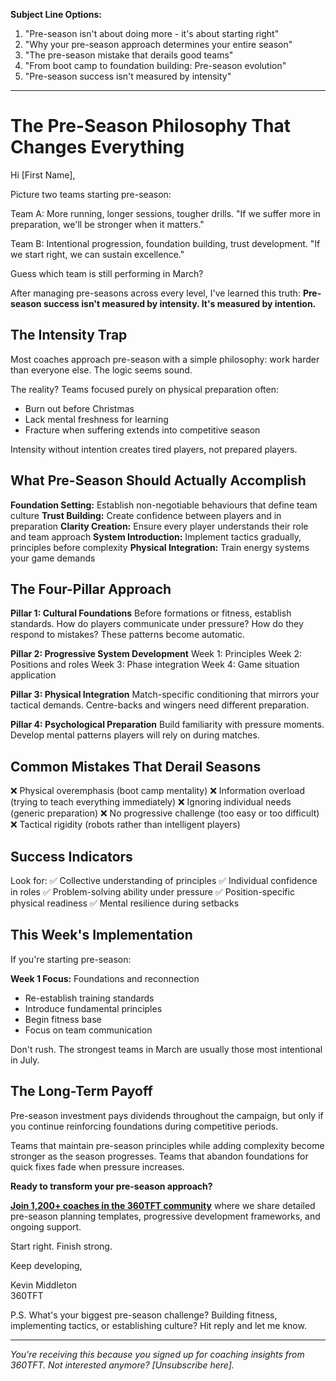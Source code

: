 **Subject Line Options:**
1. "Pre-season isn't about doing more - it's about starting right"
2. "Why your pre-season approach determines your entire season"
3. "The pre-season mistake that derails good teams"
4. "From boot camp to foundation building: Pre-season evolution"
5. "Pre-season success isn't measured by intensity"

---

# The Pre-Season Philosophy That Changes Everything

Hi [First Name],

Picture two teams starting pre-season:

Team A: More running, longer sessions, tougher drills. "If we suffer more in preparation, we'll be stronger when it matters."

Team B: Intentional progression, foundation building, trust development. "If we start right, we can sustain excellence."

Guess which team is still performing in March?

After managing pre-seasons across every level, I've learned this truth: **Pre-season success isn't measured by intensity. It's measured by intention.**

## The Intensity Trap

Most coaches approach pre-season with a simple philosophy: work harder than everyone else. The logic seems sound.

The reality? Teams focused purely on physical preparation often:
- Burn out before Christmas
- Lack mental freshness for learning
- Fracture when suffering extends into competitive season

Intensity without intention creates tired players, not prepared players.

## What Pre-Season Should Actually Accomplish

**Foundation Setting:** Establish non-negotiable behaviours that define team culture
**Trust Building:** Create confidence between players and in preparation
**Clarity Creation:** Ensure every player understands their role and team approach
**System Introduction:** Implement tactics gradually, principles before complexity
**Physical Integration:** Train energy systems your game demands

## The Four-Pillar Approach

**Pillar 1: Cultural Foundations**
Before formations or fitness, establish standards. How do players communicate under pressure? How do they respond to mistakes? These patterns become automatic.

**Pillar 2: Progressive System Development**
Week 1: Principles
Week 2: Positions and roles
Week 3: Phase integration
Week 4: Game situation application

**Pillar 3: Physical Integration**
Match-specific conditioning that mirrors your tactical demands. Centre-backs and wingers need different preparation.

**Pillar 4: Psychological Preparation**
Build familiarity with pressure moments. Develop mental patterns players will rely on during matches.

## Common Mistakes That Derail Seasons

❌ Physical overemphasis (boot camp mentality)
❌ Information overload (trying to teach everything immediately)
❌ Ignoring individual needs (generic preparation)
❌ No progressive challenge (too easy or too difficult)
❌ Tactical rigidity (robots rather than intelligent players)

## Success Indicators

Look for:
✅ Collective understanding of principles
✅ Individual confidence in roles
✅ Problem-solving ability under pressure
✅ Position-specific physical readiness
✅ Mental resilience during setbacks

## This Week's Implementation

If you're starting pre-season:

**Week 1 Focus:** Foundations and reconnection
- Re-establish training standards
- Introduce fundamental principles
- Begin fitness base
- Focus on team communication

Don't rush. The strongest teams in March are usually those most intentional in July.

## The Long-Term Payoff

Pre-season investment pays dividends throughout the campaign, but only if you continue reinforcing foundations during competitive periods.

Teams that maintain pre-season principles while adding complexity become stronger as the season progresses. Teams that abandon foundations for quick fixes fade when pressure increases.

**Ready to transform your pre-season approach?**

**[Join 1,200+ coaches in the 360TFT community](www.360tft.com)** where we share detailed pre-season planning templates, progressive development frameworks, and ongoing support.

Start right. Finish strong.

Keep developing,

Kevin Middleton  
360TFT

P.S. What's your biggest pre-season challenge? Building fitness, implementing tactics, or establishing culture? Hit reply and let me know.

---

*You're receiving this because you signed up for coaching insights from 360TFT. Not interested anymore? [Unsubscribe here].*